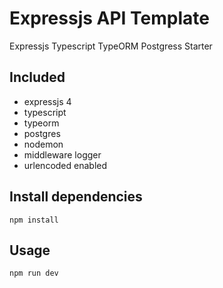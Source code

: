 # Expressjs API Template
Expressjs Typescript TypeORM Postgress Starter 

## Included
* expressjs 4
* typescript
* typeorm
* postgres
* nodemon
* middleware logger
* urlencoded enabled

## Install dependencies
`npm install`

## Usage
`npm run dev`
